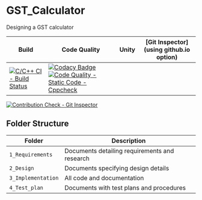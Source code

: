 # GST_Calculator
Designing a GST calculator

Build | Code Quality | Unity | [Git Inspector](using github.io option)
------|----------|-------|--------------
[![C/C++ CI - Build Status](https://github.com/Danush2208/GST_Calculator/actions/workflows/c-cpp_check.yml/badge.svg)](https://github.com/Danush2208/GST_Calculator/actions/workflows/c-cpp_check.yml) | [![Codacy Badge](https://app.codacy.com/project/badge/Grade/91039b15d57f4458bcce70ac0a3cce46)](https://www.codacy.com/gh/Danush2208/GST_Calculator/dashboard?utm_source=github.com&amp;utm_medium=referral&amp;utm_content=Danush2208/GST_Calculator&amp;utm_campaign=Badge_Grade) [![Code Quality - Static Code - Cppcheck](https://github.com/Danush2208/GST_Calculator/actions/workflows/cppcheck.yml/badge.svg)](https://github.com/Danush2208/GST_Calculator/actions/workflows/cppcheck.yml)  |
[![Contribution Check - Git Inspector](https://github.com/Danush2208/GST_Calculator/actions/workflows/gitinspector.yml/badge.svg)](https://github.com/Danush2208/GST_Calculator/actions/workflows/gitinspector.yml)

## Folder Structure
Folder             | Description
------------------ | -----------------------------------------
`1_Requirements`   | Documents detailing requirements and research
`2_Design`         | Documents specifying design details
`3_Implementation` | All code and documentation
`4_Test_plan`      | Documents with test plans and procedures
